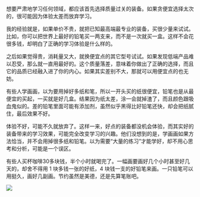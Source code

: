 想要严肃地学习任何领域，都应该首先选择质量过关的装备。如果贪便宜选择太次的，很可能因为体验太差而放弃学习。

我的经验就是，如果单价不贵，就把已知最高端最专业的装备，买很少量来试试。比如，你可以把世界上最好的铅笔买一两支来，而不是一次就买一盒。这样不会花很多钱，却明白了正确的学习体验是什么样的。

之后如果觉得贵，消耗量又大，就换便宜点的其它型号试试。如果发现低端产品难以忍受，那么就一直用最好的。这个质量落差，意味着你做出了正确的选择，而且它的品质已经融入进了你的内心。如果其实差别不大，那就可以用便宜点的也无妨。

有些人学画画，以为要用掉好多纸和笔，所以一开头买的纸很便宜，铅笔也是从最便宜的买起，一买就是好几盒。结果因为纸太差，涂一会就掉渣了，而且颜色跟吸血鬼似的。差的铅笔里面可能有添加剂，虽然似乎黑得比好铅笔还快，却会把纸腻住，最后效果不好。

体验不好，可能不久就放弃了。这样一来，好点的装备都没机会体验，而其实好的装备带来的学习效果，可能完全改变学习的兴趣。他们没想到的是，学画画如果方法恰当，并不会用掉很多纸和铅笔。以为需要“大量的练习”才能学好，却不用心思考和分析，可能是一个误区。

有些人买杯咖啡30多块钱，半个小时就喝完了。一幅画要画好几个小时甚至好几天的，却舍不得用 1 块多钱一张的好纸，4 块钱一支的好铅笔来画。一只铅笔可以用挺久，画好几副画。节约虽然是美德，还是先算笔账吧。

 [<div class="image2-inset"><picture><source type="image/webp" srcset="https://substackcdn.com/image/fetch/w_424,c_limit,f_webp,q_auto:good,fl_progressive:steep/https%3A%2F%2Fbucketeer-e05bbc84-baa3-437e-9518-adb32be77984.s3.amazonaws.com%2Fpublic%2Fimages%2Fa05f23f0-117f-4b28-94c0-3f9f4619309a_4032x3024.jpeg 424w, https://substackcdn.com/image/fetch/w_848,c_limit,f_webp,q_auto:good,fl_progressive:steep/https%3A%2F%2Fbucketeer-e05bbc84-baa3-437e-9518-adb32be77984.s3.amazonaws.com%2Fpublic%2Fimages%2Fa05f23f0-117f-4b28-94c0-3f9f4619309a_4032x3024.jpeg 848w, https://substackcdn.com/image/fetch/w_1272,c_limit,f_webp,q_auto:good,fl_progressive:steep/https%3A%2F%2Fbucketeer-e05bbc84-baa3-437e-9518-adb32be77984.s3.amazonaws.com%2Fpublic%2Fimages%2Fa05f23f0-117f-4b28-94c0-3f9f4619309a_4032x3024.jpeg 1272w, https://substackcdn.com/image/fetch/w_1456,c_limit,f_webp,q_auto:good,fl_progressive:steep/https%3A%2F%2Fbucketeer-e05bbc84-baa3-437e-9518-adb32be77984.s3.amazonaws.com%2Fpublic%2Fimages%2Fa05f23f0-117f-4b28-94c0-3f9f4619309a_4032x3024.jpeg 1456w" sizes="100vw">![](https://substackcdn.com/image/fetch/w_1456,c_limit,f_auto,q_auto:good,fl_progressive:steep/https%3A%2F%2Fbucketeer-e05bbc84-baa3-437e-9518-adb32be77984.s3.amazonaws.com%2Fpublic%2Fimages%2Fa05f23f0-117f-4b28-94c0-3f9f4619309a_4032x3024.jpeg)</picture></div>](https://substackcdn.com/image/fetch/f_auto,q_auto:good,fl_progressive:steep/https%3A%2F%2Fbucketeer-e05bbc84-baa3-437e-9518-adb32be77984.s3.amazonaws.com%2Fpublic%2Fimages%2Fa05f23f0-117f-4b28-94c0-3f9f4619309a_4032x3024.jpeg)

